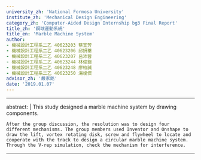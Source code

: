 ```yaml
---
university_zh: 'National Formosa University'
institute_zh: 'Mechanical Design Engineering'
category_zh: 'Computer-Aided Design Internship bg3 Final Report'
title_zh: '鋼球運動系統'
title_en: 'Marble Machine System'
author:
- 機械設計工程系二乙 40623203 蔡宜芳
- 機械設計工程系二乙 40623206 邱妍蓁
- 機械設計工程系二乙 40623207 呂沛蓉
- 機械設計工程系二乙 40623244 林俊鎧
- 機械設計工程系二乙 40623248 廖柏誠
- 機械設計工程系二乙 40623250 湯峻傑
advisor_zh: '嚴家銘'
date: '2019.01.07'
---
```


---
abstract: |
    This study designed a marble machine system by drawing components.

    After the group discussion, the resolution was to design four different mechanisms. The group members used Inventor and Onshape to draw the lift, vortex rotating disk, screw and flywheel to locate and cooperate with the track to design a circular marble machine system. Through the V-rep simulation, check the mechanism for interference.

   
    
---



